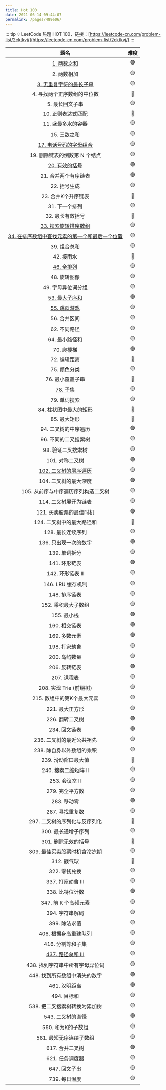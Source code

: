 ```yaml
---
title: Hot 100
date: 2021-06-14 09:44:07
permalink: /pages/489e06/
---
```


::: tip 💡
LeetCode 热题 HOT 100，链接：[https://leetcode-cn.com/problem-list/2cktkvj/](https://leetcode-cn.com/problem-list/2cktkvj/)
:::

题名 | 难度 
:---------:|:----------:
 [1. 两数之和](/pages/aa2964/) | 🟢 
 2. 两数相加 | 🟡 
 [3. 无重复字符的最长子串](/pages/19e899/) | 🟡
 4. 寻找两个正序数组的中位数 | 🔴 
 5. 最长回文子串 | 🟡 
 10. 正则表达式匹配 | 🔴
 11. 盛最多水的容器 | 🟡 
 15. 三数之和 | 🟡 
 [17. 电话号码的字母组合](/pages/cf5b1c/) | 🟡
 19. 删除链表的倒数第 N 个结点 | 🟡
 [20. 有效的括号](/pages/27ad33/) | 🟢
 21. 合并两个有序链表 | 🟢
 22. 括号生成 | 🟡
 23. 合并K个升序链表 | 🔴
 31. 下一个排列 | 🟡
 32. 最长有效括号 | 🔴
 [33. 搜索旋转排序数组](/pages/eaba82/) | 🟡
 [34. 在排序数组中查找元素的第一个和最后一个位置](/pages/b61c09/) | 🟡
 39. 组合总和 | 🟡
 42. 接雨水 | 🔴
 [46. 全排列](/pages/c2cdc2/) | 🟡
 48. 旋转图像 | 🟡
 49. 字母异位词分组 | 🟡
 [53. 最大子序和](/pages/631cd3/) | 🟢
 [55. 跳跃游戏](/pages/e1e444/) | 🟡
 56. 合并区间 | 🟡
 62. 不同路径 | 🟡
 64. 最小路径和 | 🟡
 70. 爬楼梯 | 🟢
 72. 编辑距离 | 🔴
 75. 颜色分类 | 🟡
 76. 最小覆盖子串 | 🔴
 [78. 子集](/pages/41091b/) | 🟡
 79. 单词搜索 | 🟡
 84. 柱状图中最大的矩形 | 🔴
 85. 最大矩形 | 🔴
 94. 二叉树的中序遍历 | 🟢
 96. 不同的二叉搜索树 | 🟡
 98. 验证二叉搜索树 | 🟡
 101. 对称二叉树 | 🟢
 [102. 二叉树的层序遍历](/pages/bacaf1/) | 🟡
 104. 二叉树的最大深度 | 🟢
 105. 从前序与中序遍历序列构造二叉树 | 🟡
 114. 二叉树展开为链表 | 🟡
 121. 买卖股票的最佳时机 | 🟢
 124. 二叉树中的最大路径和 | 🔴
 128. 最长连续序列 | 🟡
 136. 只出现一次的数字 | 🟢
 139. 单词拆分 | 🟡
 141. 环形链表 | 🟢
 142. 环形链表 II | 🟡
 146. LRU 缓存机制 | 🟡
 148. 排序链表 | 🟡
 152. 乘积最大子数组 | 🟡
 155. 最小栈 | 🟢
 160. 相交链表 | 🟢
 169. 多数元素 | 🟢
 198. 打家劫舍 | 🟡
 200. 岛屿数量 | 🟡
 206. 反转链表 | 🟢
 207. 课程表 | 🟡
 208. 实现 Trie (前缀树) | 🟡
 215. 数组中的第K个最大元素 | 🟡
 221. 最大正方形 | 🟡
 226. 翻转二叉树 | 🟢
 234. 回文链表 | 🟢
 236. 二叉树的最近公共祖先 | 🟡
 238. 除自身以外数组的乘积 | 🟡
 239. 滑动窗口最大值 | 🔴
 240. 搜索二维矩阵 II | 🟡
 253. 会议室 II | 🟡
 279. 完全平方数 | 🟡
 283. 移动零 | 🟢
 287. 寻找重复数 | 🟡
 297. 二叉树的序列化与反序列化 | 🔴
 300. 最长递增子序列 | 🟡
 301. 删除无效的括号 | 🔴
 309. 最佳买卖股票时机含冷冻期 | 🟡
 312. 戳气球 | 🔴
 322. 零钱兑换 | 🟡
 337. 打家劫舍 III | 🟡
 338. 比特位计数 | 🟢
 347. 前 K 个高频元素 | 🟡
 394. 字符串解码 | 🟡
 399. 除法求值 | 🟡
 406. 根据身高重建队列 | 🟡
 416. 分割等和子集 | 🟡
 [437. 路径总和 III](/pages/67f77f/) | 🟡
 438. 找到字符串中所有字母异位词 | 🟡
 448. 找到所有数组中消失的数字 | 🟢
 461. 汉明距离 | 🟢
 494. 目标和 | 🟡
 538. 把二叉搜索树转换为累加树 | 🟡
 543. 二叉树的直径 | 🟢
 560. 和为K的子数组 | 🟡
 581. 最短无序连续子数组 | 🟡
 617. 合并二叉树 | 🟢
 621. 任务调度器 | 🟡
 647. 回文子串 | 🟡
 739. 每日温度 | 🟡
